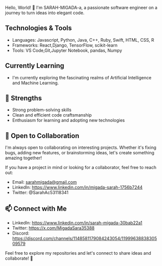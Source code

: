 Hello, World! 👋
I'm SARAH-MIGADA-a, a passionate software engineer on a journey to turn ideas into elegant code.

## Technologies & Tools
- Languages: Javascript, Python, Java, C++, Ruby, Swift, HTML, CSS, R
- Frameworks: React,Django, TensorFlow, scikit-learn
- Tools: VS Code,Git,Jupyter Notebook, pandas, Numpy

## Currently Learning

- I'm currently exploring the fascinating realms of Artificial Intelligence and Machine Learning.

 ## 🚀 Strengths

- Strong problem-solving skills
- Clean and efficient code craftsmanship
- Enthusiasm for learning and adopting new technologies

## 🤝 Open to Collaboration

I'm always open to collaborating on interesting projects. Whether it's fixing bugs, adding new features, or brainstorming ideas, let's create something amazing together!

If you have a project in mind or looking for a collaborator, feel free to reach out:

- Email: sarahmigada@gmail.com
- LinkedIn: https://www.linkedin.com/in/migada-sarah-1756b7244
- Twitter: @SarahAc53118341

## 📫 Connect with Me

- LinkedIn: https://www.linkedin.com/in/sarah-migada-30bab22a1
- Twitter: https://x.com/MigadaSara35388
- Discord: https://discord.com/channels/1148581179084243054/1199963883830509579

Feel free to explore my repositories and let's connect to share ideas and collaborate! 🚀
